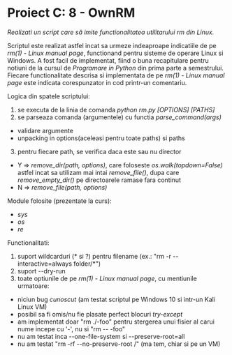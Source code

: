 # Proiect C: 8 - OwnRM

*Realizati un script care să imite functionalitatea utilitarului rm din Linux.*

Scriptul este realizat astfel incat sa urmeze indeaproape indicatiile de pe *rm(1) - Linux manual page*, functionand pentru sisteme de operare Linux si Windows.
A fost facil de implementat, fiind o buna recapitulare pentru notiuni de la cursul de *Programare in Python* din prima parte a semestrului.
Fiecare functionalitate descrisa si implementata de pe *rm(1) - Linux manual page* este indicata corespunzator in cod printr-un comentariu.

Logica din spatele scriptului:
1. se executa de la linia de comanda *python rm.py [OPTIONS] [PATHS]*
2. se parseaza comanda (argumentele) cu functia *parse_command(args)*
- validare argumente
- unpacking in options(aceleasi pentru toate paths) si paths
3. pentru fiecare path, se verifica daca este sau nu director
- Y => *remove_dir(path, options)*, care foloseste *os.walk(topdown=False)* astfel incat sa utilizam mai intai *remove_file()*, dupa care *remove_empty_dir()* pe directoarele ramase fara continut
- N => *remove_file(path, options)*

Module folosite (prezentate la curs):
- *sys*
- *os*
- *re*

Functionalitati:
1. suport wildcarduri (* si ?) pentru filename (ex.: "rm -r --interactive=always folder/*")
2. suport --dry-run
3. toate optiunile de pe *rm(1) - Linux manual page*, cu mentiunile urmatoare:
- niciun bug *cunoscut* (am testat scriptul pe Windows 10 si intr-un Kali Linux VM)
- posibil sa fi omis/nu fie plasate perfect blocuri *try-except*
- am implementat doar "rm ./-foo" pentru stergerea unui fisier al carui nume incepe cu '-', nu si "rm -- -foo"
- nu am testat inca --one-file-system si --preserve-root=all
- nu am testat "rm -rf --no-preserve-root /" (ma tem, chiar si pe un VM)